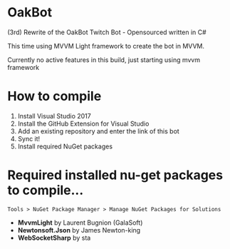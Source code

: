 # OakBot
(3rd) Rewrite of the OakBot Twitch Bot - Opensourced written in C#

This time using MVVM Light framework to create the bot in MVVM.

Currently no active features in this build, just starting using mvvm framework

# How to compile
  1. Install Visual Studio 2017
  2. Install the GitHub Extension for Visual Studio
  3. Add an existing repository and enter the link of this bot
  4. Sync it!
  5. Install required NuGet packages

# Required installed nu-get packages to compile...
    Tools > NuGet Package Manager > Manage NuGet Packages for Solutions
  - **MvvmLight** by Laurent Bugnion (GalaSoft)
  - **Newtonsoft.Json** by James Newton-king
  - **WebSocketSharp** by sta
